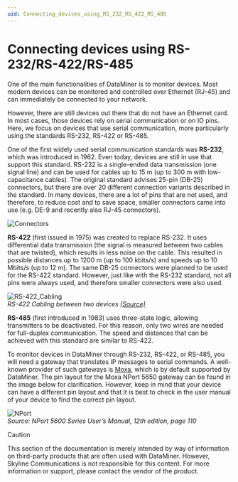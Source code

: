 ```yaml
---
uid: Connecting_devices_using_RS_232_RS_422_RS_485
---
```


# Connecting devices using RS-232/RS-422/RS-485

One of the main functionalities of DataMiner is to monitor devices. Most modern devices can be monitored and controlled over Ethernet (RJ-45) and can immediately be connected to your network.

However, there are still devices out there that do not have an Ethernet card. In most cases, those devices rely on serial communication or on IO pins. Here, we focus on devices that use serial communication, more particularly using the standards RS-232, RS-422 or RS-485.

One of the first widely used serial communication standards was **RS-232**, which was introduced in 1962. Even today, devices are still in use that support this standard. RS-232 is a single-ended data transmission (one signal line) and can be used for cables up to 15 m (up to 300 m with low-capacitance cables). The original standard advises 25-pin (DB-25) connectors, but there are over 20 different connection variants described in the standard. In many devices, there are a lot of pins that are not used, and therefore, to reduce cost and to save space, smaller connectors came into use (e.g. DE-9 and recently also RJ-45 connectors).

![Connectors](~/user-guide/images/Connectors.png)

**RS-422** (first issued in 1975) was created to replace RS-232. It uses differential data transmission (the signal is measured between two cables that are twisted), which results in less noise on the cable. This resulted in possible distances up to 1200 m (up to 100 kbits/s) and speeds up to 10 Mbits/s (up to 12 m). The same DB-25 connectors were planned to be used for the RS-422 standard. However, just like with the RS-232 standard, not all pins were always used, and therefore smaller connectors were also used.

![RS-422_Cabling](~/user-guide/images/RS-422_Cabling.png)<br>
*RS-422 Cabling between two devices [(Source)](http://docplayer.net/22370634-A-practical-guide-to-using-rs-422-and-rs-485-serial-interfaces-v-1-0.html)*

**RS-485** (first introduced in 1983) uses three-state logic, allowing transmitters to be deactivated. For this reason, only two wires are needed for full-duplex communication. The speed and distances that can be achieved with this standard are similar to RS-422.

To monitor devices in DataMiner through RS-232, RS-422, or RS-485, you will need a gateway that translates IP messages to serial commands. A well-known provider of such gateways is [Moxa](https://www.moxa.com/en/products/industrial-edge-connectivity/serial-device-servers/general-device-servers), which is by default supported by DataMiner. The pin layout for the Moxa NPort 5650 gateway can be found in the image below for clarification. However, keep in mind that your device can have a different pin layout and that it is best to check in the user manual of your device to find the correct pin layout.

![NPort](~/user-guide/images/MoxaExamplepinLayout.png)<br>
*Source: NPort 5600 Series User’s Manual, 12th edition, page 110*

> [!CAUTION]
> This section of the documentation is merely intended by way of information on third-party products that are often used with DataMiner. However, Skyline Communications is not responsible for this content. For more information or support, please contact the vendor of the product.

